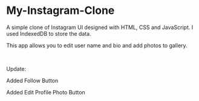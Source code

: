 # My-Instagram-Clone
<p>A simple clone of Instagram UI designed with HTML, CSS and JavaScript. I used IndexedDB to store the data.</p>
<p>This app allows you to edit user name and bio and add photos to gallery.</p>
<br>
<p>Update:</p>
<p>Added Follow Button</p>
<p>Added Edit Profile Photo Button</p>
